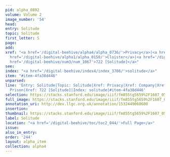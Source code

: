```yaml
---
pid: alpha_0892
volume: Volume 2
image_number: '54'
head: 
entry: Solitude
topic: Solitude
first_letter: S
page: 
add: 
xref: "<a href='/digital-beehive/alpha4/alpha_0736/'>Privacy</a>|<a href='/digital-beehive/alpha1/alpha_0161/'>Company</a>|<a
  href='/digital-beehive/alpha1/alpha_0150/'>Cloister</a>|<a href='/digital-beehive/alpha4/alpha_0734/'>Prison</a>|<a
  href='/digital-beehive/num3/num_1067'>722 [Solitude]</a>"
see: 
index: "<a href='/digital-beehive/index4/index_3786/'>solitude</a>"
item: "#item-4fa38d446"
unparsed: 
line: 'Entry: Solitude|Topic: Solitude|Xref: Privacy|Xref: Company|Xref: Cloister|Xref:
  Prison|Xref: 722 [Solitude]|Index: solitude|#item-4fa38d446'
selection: https://stacks.stanford.edu/image/iiif/fm855tg5659%2F1607_0521/759,1574,2978,569/full/0/default.jpg
full_image: https://stacks.stanford.edu/image/iiif/fm855tg5659%2F1607_0521/full/full/0/default.jpg
annotation_uri: http://dev.llgc.org.uk/annotation/1532449060600
insertion: 
thumbnail: https://stacks.stanford.edu/image/iiif/fm855tg5659%2F1607_0521/759,1574,600,180/250,/0/default.jpg
label: Solitude
location: "<a href='/digital-beehive/toc/toc2_044/'>Full Page</a>"
issue: 
also_in_entry: 
order: '244'
layout: alpha_item
collection: alpha4
---
```

